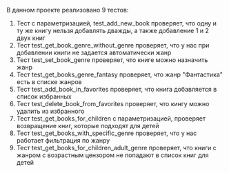 В данном проекте реализовано 9 тестов:

1) Тест с параметризацией, test_add_new_book проверяет, что одну и ту же книгу нельзя добавлять дважды, а также добавление 1 и 2 двух книг
2) Тест test_get_book_genre_without_genre проверяет, что у нас при добавлении книги не задается автоматически жанр
3) Тест test_set_book_genre проверяет, что книге можно назначить жанр
4) Тест test_get_books_genre_fantasy проверяет, что жанр "Фантастика" есть в списке жанров
5) Тест test_add_book_in_favorites проверяет, что книга добавляется в список избранных
6) Тест test_delete_book_from_favorites проверяет, что кингу можно удалить из избранного
7) Тест test_get_books_for_children с параметризацией, проверяет возвращение книг, которые подходят для детей
8) Тест test_get_books_with_specific_genre проверяет, что у нас работает фильтрация по жанру
9) Тест test_get_books_for_children_adult_genre проверяет, что книги с жанром с возрастным цензором не попадают в список книг для детей